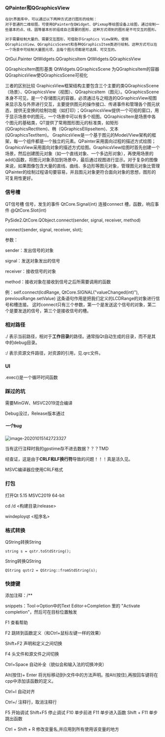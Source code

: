 ### QPainter和QGraphicsView

``` 
在Qt界面库中，可以通过以下两种方式进行图形的绘制：
对于普通的二维绘图，可使用QPainter在QWidget、QPixmap等绘图设备上绘图，通过绘制一些基本的点、线、圆等基本形状组成自己需要的图形，这种方式得到的图形是不可交互的图形。

对于需要绘制大量的、需要交互图形，可借助于Graphics View架构，使用QGraphicsView、QGraphicsScenet和各种QGraphicsItem类进行绘制。这种方式可以在一个场景中可绘制大量图元项，且每个图元项都是可选择、可交互的。
```



QtGui.Painter
QtWidgets.QGraphicsItem
QtWidgets.QGraphicsView

QGraphicsItem图形基类
QtWidgets.QGraphicsScene 为QGraphicsItem的容器
QGraphicsView使QGraphicsScene可视化

三者的区别比较
GraphicsView框架结构主要包含三个主要的类QGraphicsScene（场景）、QGraphicsView（视图）、QGraphicsItem（图元）。QGraphicsScene本身不可见，是一个存储图元的容器，必须通过与之相连的QGraphicsView视图来显示及与外界进行交互，主要提供图元的操作接口、传递事件和管理各个图元状态，提供无变换的绘制功能（如打印）；QGraphicsView提供一个可视的窗口，用于显示场景中的图元，一个场景中可以有多个视图。QGraphicsItem是场景中各个图元的基础类，QT提供了常用图形图元的标准类，如矩形(QGraphicsRectItem)、椭（QGraphicsEllipseItem)、文本(QGraphicsTextItem)。
GraphicsView是一个基于图元的Model/View架构的框架，每一个组件都是一个独立的元素。QPainter采用面向过程的描述方式绘图；GraphicsView采用面向对象的描述方式绘图。GraphicsView绘图时首先创建一个场景，然后创建图元对象（如一个直线对象、一个多边形对象），再使用场景的add()函数，将图元对象添加到场景中，最后通过视图进行显示。对于复杂的图像来说，如果图像包含大量的直线、曲线、多边形等图元对象，管理图元对象比管理QPainter的绘制过程语句要容易，并且图元对象更符合面向对象的思想，图形的可复用性更好。



### 信号槽

QT信号槽
信号，发生的事件	QtCore.Signal(int)
连接connect
槽，函数，响应事件	@QtCore.Slot(int)

PySide2.QtCore.QObject.connect(sender, signal, receiver, method)

connect(sender, signal, receiver, slot);

参数：

 sender：发出信号的对象

 signal：发送对象发出的信号

 receiver：接收信号的对象

 method：接收对象在接收到信号之后所需要调用的函数

例：self.connect(lcdRange, QtCore.SIGNAL("valueChanged(int)"), previousRange.setValue)
这条语句作用是把我们定义的LCDRange的对象进行信号和槽连接。
这时connect只有三个参数，第一个是发送这个信号的对象，第二个是要发送的信号，第三个是接收信号的槽。



### 相对路径

./  表示当前路径，相对于**工作目录**的路径。通常指Qt自动生成的目录，而不是其中的debug目录。

:/  表示资源文件路径，对资源的引用，见.qrc文件。



### UI

.exec()是一个循环时间函数



### **踩过的坑**

需要MinGW、MSVC2019混合编译

Debug没过，Release版本通过

##### 一个bug

![image-20201015142723327](C:\Users\jiaqy11\AppData\Roaming\Typora\typora-user-images\image-20201015142723327.png)

当有这行注释时我的gpstime存不进去数据？？？TMD

经查证，这是由于**CRLF和LF换行符**导致的问题！！！真是活久见。

MSVC编译器应使用CRLF格式

### 打包

打开Qt 5.15 MSVC2019 64-bit

cd  /d  <构建目录/release>

windeployqt  <程序名>



### 格式转换

QString转换String

```
string s = qstr.toStdString();
```

String转换QString

```
QString qstr2 = QString::fromStdString(s);
```



### 快捷键

添加注释：/**

snippets：Tool->Option中的Text Editor->Completion 里的 "Activate completion"，然后可在目标位置触发

F1     查看帮助

F2     跳转到函数定义（和Ctrl+鼠标左键一样的效果）

Shift+F2  声明和定义之间切换

F4     头文件和源文件之间切换

Ctrl+Space  自动补全（貌似会和输入法的切换冲突）

Alt(按住)+ Enter  将光标移动到h文件中的方法声明。按Alt(按住),再按回车键将在cpp中添加该函数的定义。

Ctrl+I     自动对齐

Ctrl+/     注释行，取消注释行

F5        开始调试
Shift+F5  停止调试
F10      单步前进
F11      单步进入函数
Shift + F11 单步跳出函数

Ctrl + Shift + R 修改变量名,并应用到所有使用该变量的地方